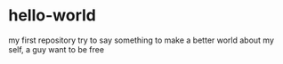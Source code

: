 # hello-world
my first repository
try to say something to make a better world
about my self, a guy want to be free
